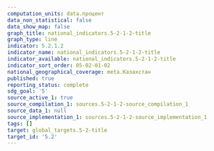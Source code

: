 ```yaml
---
computation_units: data.процент
data_non_statistical: false
data_show_map: false
graph_title: national_indicators.5-2-1-2-title
graph_type: line
indicator: 5.2.1.2
indicator_name: national_indicators.5-2-1-2-title
indicator_available: national_indicators.5-2-1-2-title
indicator_sort_order: 05-02-01-02
national_geographical_coverage: meta.Казахстан
published: true
reporting_status: complete
sdg_goal: '5'
source_active_1: true
source_compilation_1: sources.5-2-1-2-source_compilation_1
source_data_1: null
source_implementation_1: sources.5-2-1-2-source_implementation_1
tags: []
target: global_targets.5-2-title
target_id: '5.2'
---
```


